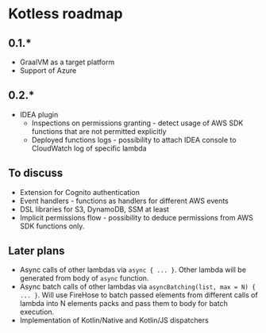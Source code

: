 # Kotless roadmap

## 0.1.*
* GraalVM as a target platform
* Support of Azure

## 0.2.*
* IDEA plugin
    * Inspections on permissions granting - detect usage of AWS SDK functions that are
      not permitted explicitly
    * Deployed functions logs - possibility to attach IDEA console to CloudWatch log of
      specific lambda

## To discuss
* Extension for Cognito authentication
* Event handlers - functions as handlers for different AWS events
* DSL libraries for S3, DynamoDB, SSM at least
* Implicit permissions flow - possibility to deduce permissions from AWS SDK functions
  only.

## Later plans
* Async calls of other lambdas via `async { ... }`. Other lambda will be 
  generated from body of `async` function.
* Async batch calls of other lambdas via `asyncBatching(list, max = N) { ... }`.
 Will use FireHose to batch passed elements from different calls of lambda into
 N elements packs and pass them to body for batch execution.
* Implementation of Kotlin/Native and Kotlin/JS dispatchers
